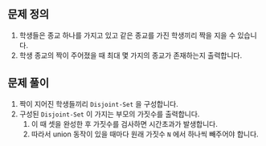## 문제 정의

1. 학생들은 종교 하나를 가지고 있고 같은 종교를 가진 학생끼리 짝을 지을 수 있습니다.
2. 학생 종교의 짝이 주어졌을 때 최대 몇 가지의 종교가 존재하는지 출력합니다.

## 문제 풀이

1. 짝이 지어진 학생들끼리 `Disjoint-Set` 을 구성합니다.
2. 구성된 `Disjoint-Set` 이 가지는 부모의 가짓수를 출력합니다.
    1. 이 때 셋을 완성한 후 가짓수를 검사하면 시간초과가 발생합니다.
    2. 따라서 union 동작이 있을 때마다 원래 가짓수 `N` 에서 하나씩 빼주어야 합니다.